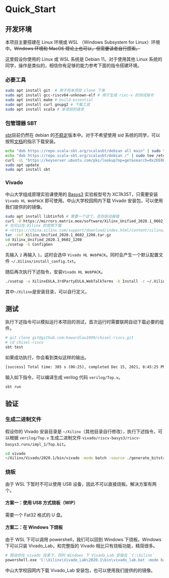 # Quick_Start

## 开发环境

本项目主要搭建在 Linux 环境或 WSL （Windows Subsystem for Linux）环境中。~~Windows 环境和 MacOS 理论上也可以，但需要读者自行摸索。~~

这里假设你使用的 Linux 或 WSL 系统是 Debian 11。对于使用其他 Linux 系统的同学，操作是类似的，相信你有足够的能力参考下面的指令搭建环境。

### 必要工具

```bash
sudo apt install git  # 用于将本项目 clone 下来
sudo apt install gcc-riscv64-unknown-elf # 用于生成 risc-v 的测试指令
sudo apt install make # build-essential
sudo apt install curl gnupg2 # 下载工具
sudo apt install scala # 本项目的语言
```

### 包管理器 SBT

[sbt](https://packages.debian.org/sid/sbt)目前仍然在 debian 的[不稳定](https://www.debian.org/releases/sid/)版本中。对于不希望使用 sid 系统的同学，可以按照[文档](https://www.scala-sbt.org/1.x/docs/zh-cn/Installing-sbt-on-Linux.html#Ubuntu%E5%92%8C%E5%85%B6%E4%BB%96%E5%9F%BA%E4%BA%8EDebian%E7%9A%84%E5%8F%91%E8%A1%8C%E7%89%88)的指示下载安装。

```bash
echo "deb https://repo.scala-sbt.org/scalasbt/debian all main" | sudo tee /etc/apt/sources.list.d/sbt.list
echo "deb https://repo.scala-sbt.org/scalasbt/debian /" | sudo tee /etc/apt/sources.list.d/sbt_old.list
curl -sL "https://keyserver.ubuntu.com/pks/lookup?op=get&search=0x2EE0EA64E40A89B84B2DF73499E82A75642AC823" | sudo apt-key add
sudo apt update
sudo apt install sbt
```

### Vivado

中山大学组成原理实验课使用的 [Basys3](https://www.stepfpga.com/doc/_media/basys3_ss.pdf) 实验板型号为 XC7A35T，只需要安装 `Vivado HL WebPACK` 即可使用。中山大学校园网内下载 Vivado 安装包，可以使用我们提供的的镜像。

```bash
sudo apt install libtinfo5 # 需要一个这个，否则启动报错
curl -O https://mirrors.matrix.moe/software/Xilinx_Unified_2020.1_0602_1208.tar.gz
# 也可以在 Xilinx 的官网下载
# <https://china.xilinx.com/support/download/index.html/content/xilinx/zh/downloadNav/vivado-design-tools/archive.html>
tar -zxf Xilinx_Unified_2020.1_0602_1208.tar.gz
cd Xilinx_Unified_2020.1_0602_1208
./xsetup -b ConfigGen
```

先输入 `2` 再输入 `1`，这时会选中 `Vivado HL WebPACK`。同时会产生一个默认配置文件 `~/.Xilinx/install_config.txt`。

随后再次执行下述指令，安装`Vivado HL WebPACK`。

```bash
./xsetup -a XilinxEULA,3rdPartyEULA,WebTalkTerms -b Install -c ~/.Xilinx/install_config.txt -l ~/Xilinx
```

其中`~/Xilinx`是安装目录，可以自行定义。

## 测试

执行下述指令可以模拟运行本项目的测试，首次运行时需要联网自动下载必要的组件。

```bash
# git clone git@github.com:howardlau1999/chisel-riscv.git
# cd chisel-riscv
sbt test
```

如果成功执行，你会看到类似这样的输出。

```bash
[success] Total time: 385 s (06:25), completed Dec 15, 2021, 8:45:25 PM
```

输入如下指令，可以编译生成 verilog 代码 `verilog/Top.v`。

```bash
sbt run
```

## 验证

### 生成二进制文件

假设你的 Vivado 安装目录是 `~/Xilinx`（其他目录自行修改），执行下述指令，可以根据 `verilog/Top.v` 生成二进制文件 `vivado/riscv-basys3/riscv-basys3.runs/impl_1/Top.bit`。

```bash
cd vivado
~/Xilinx/Vivado/2020.1/bin/vivado -mode batch -source ./generate_bitstream.tcl
```

### 烧板

由于 WSL 下暂时不可以使用 USB 设备，因此不可以直接烧板。解决方案有两个。

#### 方案一：使用 USB 方式烧板（WIP）

需要一个 Fat32 格式的 U 盘。

#### 方案二：在 Windows 下烧板

由于 WSL 下可以调用 powershell，我们可以回到 Windows 下烧板。Windows 下可以只装 Vivado_Lab，和完整版的 Vivado 相比只有烧板功能，精简很多。

```bash
# 假设你在 vivado 目录下，同时 Windows 下 Vivado_Lab 安装在 `C:\Xilinx`
powershell.exe 'C:\Xilinx\Vivado_Lab\2020.1\bin\vivado_lab.bat -mode batch -source .\program_device.tcl'
```

中山大学校园网内下载 Vivado_Lab 安装包，也可以使用我们提供的的镜像。
